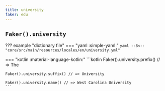 ```yaml
---
title: university
faker: edu
---
```


## `Faker().university`

??? example "dictionary file"
    === "yaml :simple-yaml:"
        ```yaml
        --8<-- "core/src/main/resources/locales/en/university.yml"
        ```

=== "kotlin :material-language-kotlin:"
    ```kotlin
    Faker().university.prefix() // => The

    Faker().university.suffix() // => University

    Faker().university.name() // => West Carolina University
    ```
